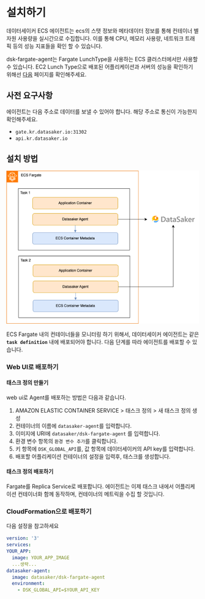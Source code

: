 # 설치하기

데이터세이커 ECS 에이전트는 ecs의 스탯 정보와 메타데이터 정보를 통해 컨테이너 별 자원 사용량을 실시간으로 수집합니다. 이를 통해 CPU, 메모리 사용량, 네트워크 트래픽 등의 성능 지표들을 확인 할 수 있습니다.

dsk-fargate-agent는 Fargate LunchType을 사용하는 ECS 클러스터에서만 사용할 수 있습니다.
EC2 Lunch Type으로 배포된 어플리케이션과 서버의 성능을 확인하기 위해선 [다음](./ec2.md) 페이지를 확인해주세요.

## 사전 요구사항

에이전트는 다음 주소로 데이터를 보낼 수 있어야 합니다. 해당 주소로 통신이 가능한지 확인해주세요.

- `gate.kr.datasaker.io:31302`
- `api.kr.datasaker.io`

## 설치 방법

![ecs-fargate](../../../img/ecs-fargate.png)

ECS Fargate 내의 컨테이너들을 모니터링 하기 위해서, 데이터세이커 에이전트는 같은 **`task definition`** 내에 배포되어야 합니다.
다음 단계를 따라 에이전트를 배포할 수 있습니다.

### Web UI로 배포하기

#### 태스크 정의 만들기

web ui로 Agent를 배포하는 방법은 다음과 같습니다.

1. AMAZON ELASTIC CONTAINER SERVICE > 태스크 정의 > 새 태스크 정의 생성
2. 컨테이너의 이름에 `datasaker-agent`를 입력합니다.
3. 이미지에 URI에 `datasaker/dsk-fargate-agent` 를 입력합니다.
4. 환경 변수 항목의 `환경 변수 추가`를 클릭합니다.
5. 키 항목에 `DSK_GLOBAL_API`를, 값 항목에 데이터세이커의 API key를 입력합니다.
6. 배포할 어플리케이션 컨테이너의 설정을 입력후, 태스크를 생성합니다.

#### 태스크 정의 배포하기

Fargate를 Replica Service로 배포합니다. 에이전트는 이제 태스크 내에서 어플리케이션 컨테이너화 함께 동작하며, 컨테이너의 메트릭을 수집 할 것입니다.

### CloudFormation으로 배포하기

다음 설정을 참고하세요

```yaml
version: '3'
services:
YOUR_APP:
  image: YOUR_APP_IMAGE
  ...생략...
datasaker-agent:
  image: datasaker/dsk-fargate-agent
  environment:
    - DSK_GLOBAL_API=$YOUR_API_KEY
```
